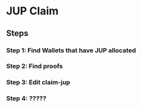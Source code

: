 # JUP Claim

## Steps

### Step 1: Find Wallets that have JUP allocated

### Step 2: Find proofs

### Step 3: Edit claim-jup

### Step 4: ?????